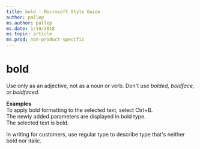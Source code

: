 ```yaml
---
title: bold - Microsoft Style Guide
author: pallep
ms.author: pallep
ms.date: 1/19/2018
ms.topic: article
ms.prod: non-product-specific
---
```


# bold

Use only as an adjective, not as a noun or verb. Don't use *bolded, boldface,* or *boldfaced*.

**Examples**  
To apply bold formatting to the selected text, select Ctrl+B.  
The newly added parameters are displayed in bold type.  
The selected text is bold.  

In writing for customers, use regular type to describe type that's neither bold nor italic.
